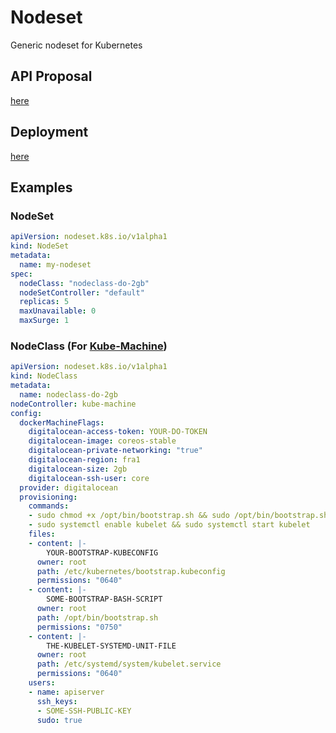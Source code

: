# Nodeset
Generic nodeset for Kubernetes

## API Proposal
[here](https://github.com/kube-node/nodeset/blob/master/proposal.md)

## Deployment
[here](https://github.com/kube-node/nodeset/blob/master/cmd/nodeset-controller/README.md)

## Examples

### NodeSet

```yaml
apiVersion: nodeset.k8s.io/v1alpha1
kind: NodeSet
metadata:
  name: my-nodeset
spec:
  nodeClass: "nodeclass-do-2gb"
  nodeSetController: "default"
  replicas: 5
  maxUnavailable: 0
  maxSurge: 1
```

### NodeClass (For [Kube-Machine](https://github.com/kube-node/kube-machine))

```yaml
apiVersion: nodeset.k8s.io/v1alpha1
kind: NodeClass
metadata:
  name: nodeclass-do-2gb
nodeController: kube-machine
config:
  dockerMachineFlags:
    digitalocean-access-token: YOUR-DO-TOKEN
    digitalocean-image: coreos-stable
    digitalocean-private-networking: "true"
    digitalocean-region: fra1
    digitalocean-size: 2gb
    digitalocean-ssh-user: core
  provider: digitalocean
  provisioning:
    commands:
    - sudo chmod +x /opt/bin/bootstrap.sh && sudo /opt/bin/bootstrap.sh
    - sudo systemctl enable kubelet && sudo systemctl start kubelet
    files:
    - content: |-
        YOUR-BOOTSTRAP-KUBECONFIG
      owner: root
      path: /etc/kubernetes/bootstrap.kubeconfig
      permissions: "0640"
    - content: |-
        SOME-BOOTSTRAP-BASH-SCRIPT
      owner: root
      path: /opt/bin/bootstrap.sh
      permissions: "0750"
    - content: |-
        THE-KUBELET-SYSTEMD-UNIT-FILE
      owner: root
      path: /etc/systemd/system/kubelet.service
      permissions: "0640"
    users:
    - name: apiserver
      ssh_keys:
      - SOME-SSH-PUBLIC-KEY
      sudo: true
```
